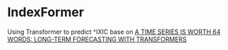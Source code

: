 # IndexFormer
Using Transformer to predict ^IXIC base on [ A TIME SERIES IS WORTH 64 WORDS: LONG-TERM FORECASTING WITH TRANSFORMERS](https://arxiv.org/pdf/2211.14730.pdf)
